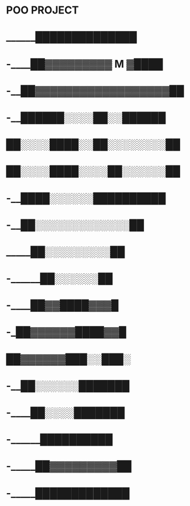 # POO PROJECT


# ______██████████████
# -____██▓▓▓▓▓▓▓▓▓ M ▓████
# -__██▓▓▓▓▓▓▓▓▓▓▓▓▓▓▓▓▓▓██
# -__██████░░░░██░░██████
# ██░░░░████░░██░░░░░░░░██
# ██░░░░████░░░░██░░░░░░██
# -__████░░░░░░██████████
# -__██░░░░░░░░░░░░░██
# _____██░░░░░░░░░██
# -______██░░░░░░██
# -____██▓▓████▓▓▓█
# -_██▓▓▓▓▓▓████▓▓█
# ██▓▓▓▓▓▓███░░███░
# -__██░░░░░░███████
# -____██░░░░███████
# -______██████████
# -_____██▓▓▓▓▓▓▓▓▓██
# -_____█████████████
